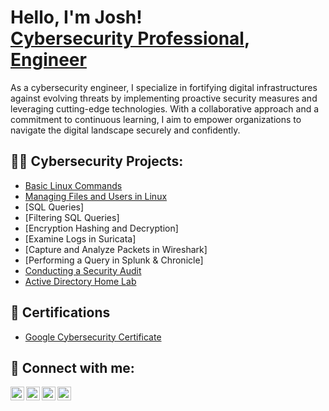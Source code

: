 <h1>Hello, I'm Josh! <br/><a href="https://github.com/jmspann">Cybersecurity Professional</a>, <a href="https://www.linkedin.com/in/joshua-spann/">Engineer</a></h1>
  
<p>As a cybersecurity engineer, I specialize in fortifying digital infrastructures against evolving threats by implementing proactive security measures and leveraging cutting-edge technologies. With a collaborative approach and a commitment to continuous learning, I aim to empower organizations to navigate the digital landscape securely and confidently.</p>



<h2>👨‍💻 Cybersecurity Projects:</h2>

- [Basic Linux Commands](https://github.com/jmspann/Linux_Commands/)
- [Managing Files and Users in Linux](https://github.com/jmspann/Linux_File_Management)
- [SQL Queries]
- [Filtering SQL Queries]
- [Encryption Hashing and Decryption]
- [Examine Logs in Suricata]
- [Capture and Analyze Packets in Wireshark]
- [Performing a Query in Splunk & Chronicle]
- [Conducting a Security Audit](https://github.com/jmspann/SecurityAuditLab/tree/main)
- [Active Directory Home Lab](https://github.com/jmspann/LABURL2)

<h2>📄 Certifications</h2>

- [Google Cybersecurity Certificate](https://coursera.org/share/21ea2f8cd5142d93884a32e4d15386dd)


<h2> 🤳 Connect with me:</h2>

[<img align="left" alt="JoshMadakor | YouTube" width="22px" src="https://cdn.jsdelivr.net/npm/simple-icons@v3/icons/youtube.svg" />][youtube]
[<img align="left" alt="JoshMadakor | Twitter" width="22px" src="https://cdn.jsdelivr.net/npm/simple-icons@v3/icons/twitter.svg" />][twitter]
[<img align="left" alt="JoshSpann | LinkedIn" width="22px" src="https://cdn.jsdelivr.net/npm/simple-icons@v3/icons/linkedin.svg" />][linkedin]
[<img align="left" alt="JoshMadakor | Instagram" width="22px" src="https://cdn.jsdelivr.net/npm/simple-icons@v3/icons/instagram.svg" />][instagram]

[twitter]: https://twitter.com/joshmadakor
[youtube]: https://www.youtube.com/c/joshmadakor
[instagram]: https://www.instagram.com/joshmadakor/
[linkedin]: https://www.linkedin.com/in/joshua-spann/

<!--
**joshmadakor1/joshmadakor1** is a ✨ _special_ ✨ repository because its `README.md` (this file) appears on your GitHub profile.

Here are some ideas to get you started:

- 🔭 I’m currently working on ...
- 🌱 I’m currently learning ...
- 👯 I’m looking to collaborate on ...
- 🤔 I’m looking for help with ...
- 💬 Ask me about ...
- 📫 How to reach me: ...
- 😄 Pronouns: ...
- ⚡ Fun fact: ...
-->
